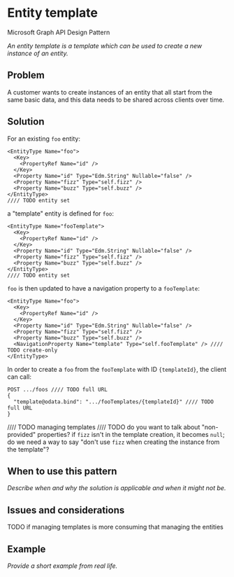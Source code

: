 # Entity template

Microsoft Graph API Design Pattern

*An entity template is a template which can be used to create a new instance of an entity.*


## Problem

A customer wants to create instances of an entity that all start from the same basic data, and this data needs to be shared across clients over time.

## Solution

For an existing `foo` entity:
```
<EntityType Name="foo">
  <Key>
    <PropertyRef Name="id" />
  </Key>
  <Property Name="id" Type="Edm.String" Nullable="false" />
  <Property Name="fizz" Type="self.fizz" />
  <Property Name="buzz" Type="self.buzz" />
</EntityType>
//// TODO entity set
```
a "template" entity is defined for `foo`:
```
<EntityType Name="fooTemplate">
  <Key>
    <PropertyRef Name="id" />
  </Key>
  <Property Name="id" Type="Edm.String" Nullable="false" />
  <Property Name="fizz" Type="self.fizz" />
  <Property Name="buzz" Type="self.buzz" />
</EntityType>
//// TODO entity set
```
`foo` is then updated to have a navigation property to a `fooTemplate`:
```
<EntityType Name="foo">
  <Key>
    <PropertyRef Name="id" />
  </Key>
  <Property Name="id" Type="Edm.String" Nullable="false" />
  <Property Name="fizz" Type="self.fizz" />
  <Property Name="buzz" Type="self.buzz" />
  <NavigationProperty Name="template" Type="self.fooTemplate" /> //// TODO create-only
</EntityType>
```
In order to create a `foo` from the `fooTemplate` with ID `{templateId}`, the client can call:
```
POST .../foos //// TODO full URL
{
  "template@odata.bind": ".../fooTemplates/{templateId}" //// TODO full URL
}
```

//// TODO managing templates
//// TODO do you want to talk about "non-provided" properties? if `fizz` isn't in the template creation, it becomes `null`; do we need a way to say "don't use `fizz` when creating the instance from the template"?

## When to use this pattern

*Describe when and why the solution is applicable and when it might not be.*

## Issues and considerations

TODO if managing templates is more consuming that managing the entities

## Example

*Provide a short example from real life.*
